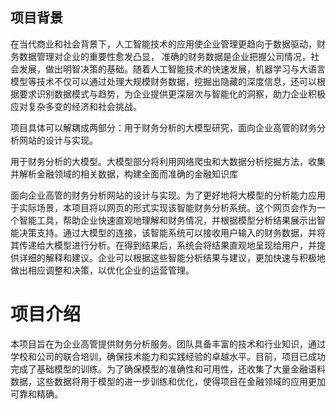 ## 项目背景

在当代商业和社会背景下，人工智能技术的应用使企业管理更趋向于数据驱动，财务数据管理对企业的重要性愈发凸显， 准确的财务数据是企业把握公司情况，社会发展，做出明智决策的基础。随着人工智能技术的快速发展，机器学习与大语言模型等技术不仅可以通过处理大规模财务数据，挖掘出隐藏的深度信息，还可以根据要求识别数据模式与趋势，为企业提供更深层次与智能化的洞察，助力企业积极应对复杂多变的经济和社会挑战。

项目具体可以解耦成两部分：用于财务分析的大模型研究，面向企业高管的财务分析网站的设计与实现。

用于财务分析的大模型。大模型部分将利用网络爬虫和大数据分析挖掘方法，收集并解析金融领域的相关数据，构建全面而准确的金融知识库

面向企业高管的财务分析网站的设计与实现。为了更好地将大模型的分析能力应用于实际场景，本项目将以网页的形式实现该智能财务分析系统。这个网页会作为一个智能工具，帮助企业快速直观地理解和财务情况，并根据模型分析结果展示出智能决策支持。通过大模型的连接，该智能系统可以接收用户输入的财务数据，并将其传递给大模型进行分析。在得到结果后，系统会将结果直观地呈现给用户，并提供详细的解释和建议。企业可以根据这些智能分析结果与建议，更加快速与积极地做出相应调整和决策，以优化企业的运营管理。

# 项目介绍

本项目旨在为企业高管提供财务分析服务。团队具备丰富的技术和行业知识，通过学校和公司的联合培训，确保技术能力和实践经验的卓越水平。目前，项目已成功完成了基础模型的训练。为了确保模型的准确性和可用性，还收集了大量金融语料数据，这些数据将用于模型的进一步训练和优化，使得项目在金融领域的应用更加可靠和精确。
